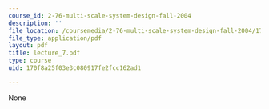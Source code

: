 ```yaml
---
course_id: 2-76-multi-scale-system-design-fall-2004
description: ''
file_location: /coursemedia/2-76-multi-scale-system-design-fall-2004/170f8a25f03e3c080917fe2fcc162ad1_lecture_7.pdf
file_type: application/pdf
layout: pdf
title: lecture_7.pdf
type: course
uid: 170f8a25f03e3c080917fe2fcc162ad1

---
```

None